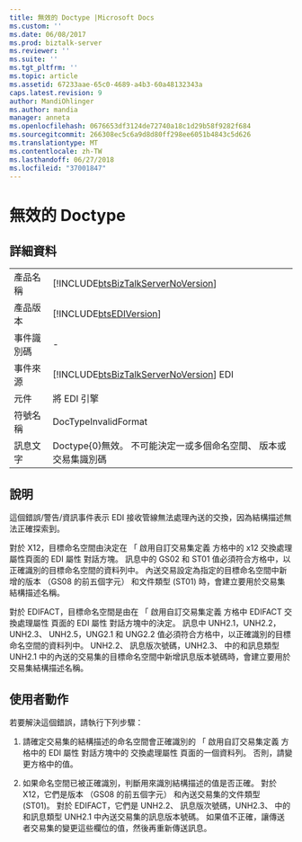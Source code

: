 ```yaml
---
title: 無效的 Doctype |Microsoft Docs
ms.custom: ''
ms.date: 06/08/2017
ms.prod: biztalk-server
ms.reviewer: ''
ms.suite: ''
ms.tgt_pltfrm: ''
ms.topic: article
ms.assetid: 67233aae-65c0-4689-a4b3-60a48132343a
caps.latest.revision: 9
author: MandiOhlinger
ms.author: mandia
manager: anneta
ms.openlocfilehash: 0676653df3124de72740a18c1d29b58f9282f684
ms.sourcegitcommit: 266308ec5c6a9d8d80ff298ee6051b4843c5d626
ms.translationtype: MT
ms.contentlocale: zh-TW
ms.lasthandoff: 06/27/2018
ms.locfileid: "37001847"
---
```

# <a name="doctype-is-invalid"></a>無效的 Doctype
## <a name="details"></a>詳細資料  
  
|                 |                                                                                                                 |
|-----------------|-----------------------------------------------------------------------------------------------------------------|
|  產品名稱   |               [!INCLUDE[btsBizTalkServerNoVersion](../includes/btsbiztalkservernoversion-md.md)]                |
| 產品版本 |                           [!INCLUDE[btsEDIVersion](../includes/btsediversion-md.md)]                            |
|    事件識別碼     |                                                        -                                                        |
|  事件來源   |             [!INCLUDE[btsBizTalkServerNoVersion](../includes/btsbiztalkservernoversion-md.md)] EDI              |
|    元件    |                                                   將 EDI 引擎                                                    |
|  符號名稱  |                                              DocTypeInvalidFormat                                               |
|  訊息文字   | Doctype{0}無效。 不可能決定一或多個命名空間、 版本或交易集識別碼 |
  
## <a name="explanation"></a>說明  
 這個錯誤/警告/資訊事件表示 EDI 接收管線無法處理內送的交換，因為結構描述無法正確探索到。  
  
 對於 X12，目標命名空間由決定在 「 啟用自訂交易集定義 方格中的 x12 交換處理屬性頁面的 EDI 屬性 對話方塊。 訊息中的 GS02 和 ST01 值必須符合方格中，以正確識別的目標命名空間的資料列中。 內送交易設定為指定的目標命名空間中新增的版本 （GS08 的前五個字元） 和文件類型 (ST01) 時，會建立要用於交易集結構描述名稱。  
  
 對於 EDIFACT，目標命名空間是由在 「 啟用自訂交易集定義 方格中 EDIFACT 交換處理屬性 頁面的 EDI 屬性 對話方塊中的決定。 訊息中 UNH2.1，UNH2.2，UNH2.3、 UNH2.5，UNG2.1 和 UNG2.2 值必須符合方格中，以正確識別的目標命名空間的資料列中。 UNH2.2、 訊息版次號碼，UNH2.3、 中的和訊息類型 UNH2.1 中的內送的交易集的目標命名空間中新增訊息版本號碼時，會建立要用於交易集結構描述名稱。  
  
## <a name="user-action"></a>使用者動作  
 若要解決這個錯誤，請執行下列步驟：  
  
1.  請確定交易集的結構描述的命名空間會正確識別的 「 啟用自訂交易集定義 方格中的 EDI 屬性 對話方塊中的 交換處理屬性 頁面的一個資料列。 否則，請變更方格中的值。  
  
2.  如果命名空間已被正確識別，判斷用來識別結構描述的值是否正確。 對於 X12，它們是版本 （GS08 的前五個字元） 和內送交易集的文件類型 (ST01)。 對於 EDIFACT，它們是 UNH2.2、 訊息版次號碼，UNH2.3、 中的和訊息類型 UNH2.1 中內送交易集的訊息版本號碼。 如果值不正確，讓傳送者交易集的變更這些欄位的值，然後再重新傳送訊息。